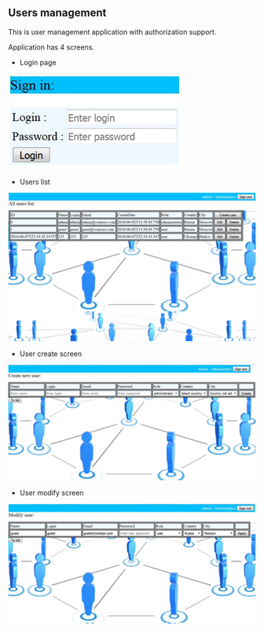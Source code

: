 **Users management**
------------------------
This is user management application with authorization support.

Application has 4 screens.

- Login page

![ScreenShot](images/SignIn.JPG)

- Users list

![ScreenShot](images/UsersList.JPG)

- User create screen

![ScreenShot](images/UserCreate.JPG)

- User modify screen

![ScreenShot](images/UserEdit.JPG)